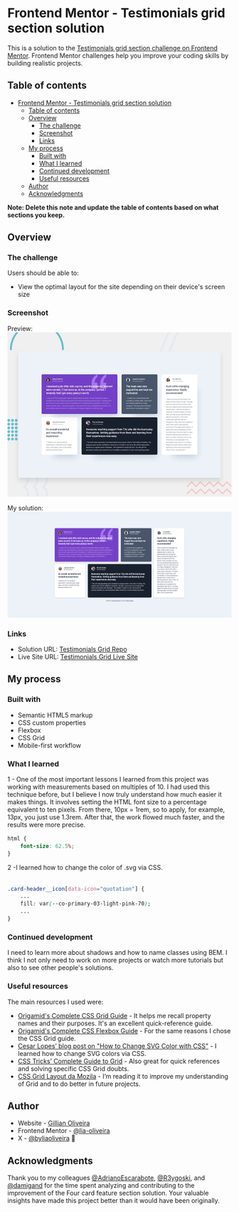 # Frontend Mentor - Testimonials grid section solution

This is a solution to the [Testimonials grid section challenge on Frontend Mentor](https://www.frontendmentor.io/challenges/testimonials-grid-section-Nnw6J7Un7). Frontend Mentor challenges help you improve your coding skills by building realistic projects.

## Table of contents

- [Frontend Mentor - Testimonials grid section solution](#frontend-mentor---testimonials-grid-section-solution)
  - [Table of contents](#table-of-contents)
  - [Overview](#overview)
    - [The challenge](#the-challenge)
    - [Screenshot](#screenshot)
    - [Links](#links)
  - [My process](#my-process)
    - [Built with](#built-with)
    - [What I learned](#what-i-learned)
    - [Continued development](#continued-development)
    - [Useful resources](#useful-resources)
  - [Author](#author)
  - [Acknowledgments](#acknowledgments)

**Note: Delete this note and update the table of contents based on what sections you keep.**

## Overview

### The challenge

Users should be able to:

- View the optimal layout for the site depending on their device's screen size

### Screenshot
Preview:
![](./design/desktop-preview.jpg)


My solution:
![](./solution/testimonials-grid-solution.png)


### Links

- Solution URL: [Testimonials Grid Repo](https://github.com/lia-oliveira/testimonials-grid-section)
- Live Site URL: [Testimonials Grid Live Site]()

## My process

### Built with

- Semantic HTML5 markup
- CSS custom properties
- Flexbox
- CSS Grid
- Mobile-first workflow


### What I learned
1 - One of the most important lessons I learned from this project was working with measurements based on multiples of 10. I had used this technique before, but I believe I now truly understand how much easier it makes things. It involves setting the HTML font size to a percentage equivalent to ten pixels. From there, 10px = 1rem, so to apply, for example, 13px, you just use 1.3rem. After that, the work flowed much faster, and the results were more precise.

```css
html {
    font-size: 62.5%;
}
```

2 -I learned how to change the color of .svg via CSS.
```css

.card-header__icon[data-icon="quotation"] {
    ...
    fill: var(--co-primary-03-light-pink-70);
    ...
}
```

### Continued development

I need to learn more about shadows and how to name classes using BEM. I think I not only need to work on more projects or watch more tutorials but also to see other people's solutions.

### Useful resources

The main resources I used were:


- [Origamid's Complete CSS Grid Guide](https://www.origamid.com/projetos/css-grid-layout-guia-completo/) - It helps me recall property names and their purposes. It's an excellent quick-reference guide.
- [Origamid's Complete CSS Flexbox Guide](https://origamid.com/projetos/flexbox-guia-completo/) - For the same reasons I chose the CSS Grid guide.
- [Cesar Lopes’ blog post on "How to Change SVG Color with CSS"](https://www.cesarlopes.com/site/como-alterar-a-cor-de-um-svg-com-css/) - I learned how to change SVG colors via CSS.
- [CSS Tricks’ Complete Guide to Grid](https://css-tricks.com/snippets/css/complete-guide-grid/) - Also great for quick references and solving specific CSS Grid doubts.
- [CSS Grid Layout da Mozila](https://developer.mozilla.org/en-US/docs/Web/CSS/CSS_grid_layout/Basic_concepts_of_grid_layout) - I’m reading it to improve my understanding of Grid and to do better in future projects.


## Author

- Website - [Gillian Oliveira](https://github.com/lia-oliveira)
- Frontend Mentor - [@lia-oliveira](https://www.frontendmentor.io/profile/lia-oliveira)
- X - [@byliaoliveira](https://x.com/byliaoliveira) 🚧


## Acknowledgments

Thank you to my colleagues [@AdrianoEscarabote](https://www.frontendmentor.io/profile/AdrianoEscarabote), [@R3ygoski](https://www.frontendmentor.io/profile/R3ygoski), and [@damigand](https://www.frontendmentor.io/profile/damigand) for the time spent analyzing and contributing to the improvement of the Four card feature section solution. Your valuable insights have made this project better than it would have been originally.

